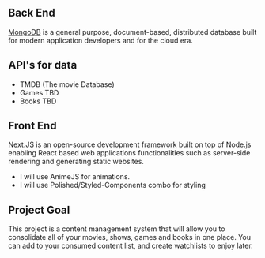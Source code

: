 ## Back End

[MongoDB](https://www.mongodb.com/) is a general purpose, document-based, distributed database built for modern application developers and for the cloud era.

## API's for data

- TMDB (The movie Database)
- Games TBD
- Books TBD

## Front End

[Next.JS](https://nextjs.org/) is an open-source development framework built on top of Node.js enabling React based web applications functionalities such as server-side rendering and generating static websites.

- I will use AnimeJS for animations.
- I will use Polished/Styled-Components combo for styling

## Project Goal

This project is a content management system that will allow you to consolidate all of your movies, shows, games and books in one place. You can add to your consumed content list, and create watchlists to enjoy later.
